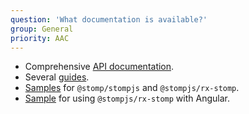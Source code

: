 ```yaml
---
question: 'What documentation is available?'
group: General
priority: AAC
---
```


- Comprehensive [API documentation](/api-docs/latest/).
- Several [guides](/).
- [Samples](https://github.com/stomp-js/samples/) for `@stomp/stompjs` and `@stompjs/rx-stomp`.
- [Sample](https://github.com/stomp-js/rx-stomp-angular) for using `@stompjs/rx-stomp` with Angular.
